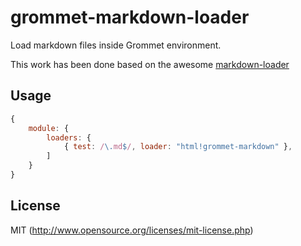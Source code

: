 grommet-markdown-loader
===============

Load markdown files inside Grommet environment.

This work has been done based on the awesome [markdown-loader](https://github.com/peerigon/markdown-loader)

## Usage

```javascript
{
    module: {
        loaders: {
            { test: /\.md$/, loader: "html!grommet-markdown" },
        ]
    }
}
```

## License

MIT (http://www.opensource.org/licenses/mit-license.php)
